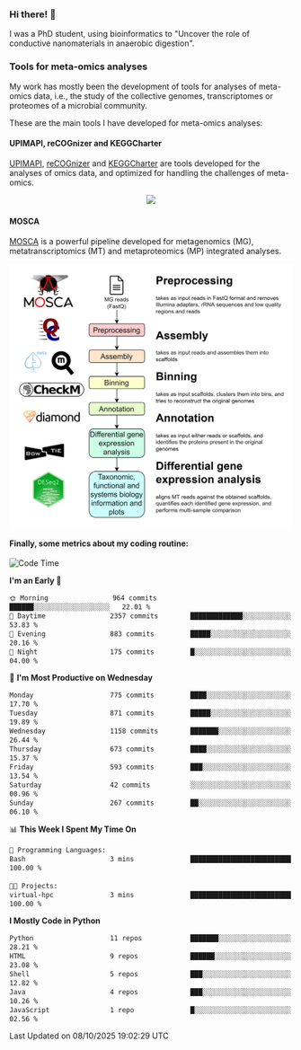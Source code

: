 ### Hi there! 👋

I was a PhD student, using bioinformatics to "Uncover the role of conductive nanomaterials in anaerobic digestion".

### Tools for meta-omics analyses

My work has mostly been the development of tools for analyses of meta-omics data, i.e., the study of the collective genomes, transcriptomes or proteomes of a microbial community.

These are the main tools I have developed for meta-omics analyses:

#### UPIMAPI, reCOGnizer and KEGGCharter

[UPIMAPI](https://github.com/iquasere/UPIMAPI), [reCOGnizer](https://github.com/iquasere/reCOGnizer) and [KEGGCharter](https://github.com/iquasere/KEGGCharter) are tools developed for the analyses of omics data, and optimized for handling the challenges of meta-omics.

<p align="center">
    <img src="assets/annotation_paper.png">
</p>

#### MOSCA

[MOSCA](https://github.com/iquasere/MOSCA) is a powerful pipeline developed for metagenomics (MG), metatranscriptomics (MT) and metaproteomics (MP) integrated analyses.

<p align="center">
    <img src="assets/mosca_workflow.png" align="center" width="700">
</p>


#### Finally, some metrics about my coding routine:

<!--START_SECTION:waka-->
![Code Time](http://img.shields.io/badge/Code%20Time-1%2C043%20hrs%2026%20mins-blue)

**I'm an Early 🐤** 

```text
🌞 Morning                964 commits         ██████░░░░░░░░░░░░░░░░░░░   22.01 % 
🌆 Daytime                2357 commits        █████████████░░░░░░░░░░░░   53.83 % 
🌃 Evening                883 commits         █████░░░░░░░░░░░░░░░░░░░░   20.16 % 
🌙 Night                  175 commits         █░░░░░░░░░░░░░░░░░░░░░░░░   04.00 % 
```
📅 **I'm Most Productive on Wednesday** 

```text
Monday                   775 commits         ████░░░░░░░░░░░░░░░░░░░░░   17.70 % 
Tuesday                  871 commits         █████░░░░░░░░░░░░░░░░░░░░   19.89 % 
Wednesday                1158 commits        ███████░░░░░░░░░░░░░░░░░░   26.44 % 
Thursday                 673 commits         ████░░░░░░░░░░░░░░░░░░░░░   15.37 % 
Friday                   593 commits         ███░░░░░░░░░░░░░░░░░░░░░░   13.54 % 
Saturday                 42 commits          ░░░░░░░░░░░░░░░░░░░░░░░░░   00.96 % 
Sunday                   267 commits         ██░░░░░░░░░░░░░░░░░░░░░░░   06.10 % 
```


📊 **This Week I Spent My Time On** 

```text
💬 Programming Languages: 
Bash                     3 mins              █████████████████████████   100.00 % 

🐱‍💻 Projects: 
virtual-hpc              3 mins              █████████████████████████   100.00 % 
```

**I Mostly Code in Python** 

```text
Python                   11 repos            ███████░░░░░░░░░░░░░░░░░░   28.21 % 
HTML                     9 repos             ██████░░░░░░░░░░░░░░░░░░░   23.08 % 
Shell                    5 repos             ███░░░░░░░░░░░░░░░░░░░░░░   12.82 % 
Java                     4 repos             ███░░░░░░░░░░░░░░░░░░░░░░   10.26 % 
JavaScript               1 repo              █░░░░░░░░░░░░░░░░░░░░░░░░   02.56 % 
```




 Last Updated on 08/10/2025 19:02:29 UTC
<!--END_SECTION:waka-->
